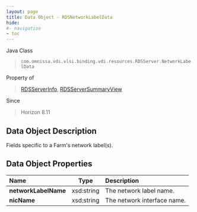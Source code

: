 ```yaml
---
layout: page
title: Data Object - RDSNetworkLabelData
hide:
#- navigation
- toc
---
```






Java Class
> `com.omnissa.vdi.vlsi.binding.vdi.resources.RDSServer.NetworkLabelData`

Property of
> [RDSServerInfo](vdi.resources.RDSServer.RDSServerInfo.md#field_detail), [RDSServerSummaryView](vdi.resources.RDSServer.RDSServerSummaryView.md#field_detail)

Since
> Horizon 8.11


## Data Object Description

Fields specific to a Farm's network label(s).

## Data Object Properties

 Name | Type | Description
:---|:---:|:---
**networkLabelName**|  xsd:string|  The network label name.
**nicName**|  xsd:string|  The network interface name.
 


 

